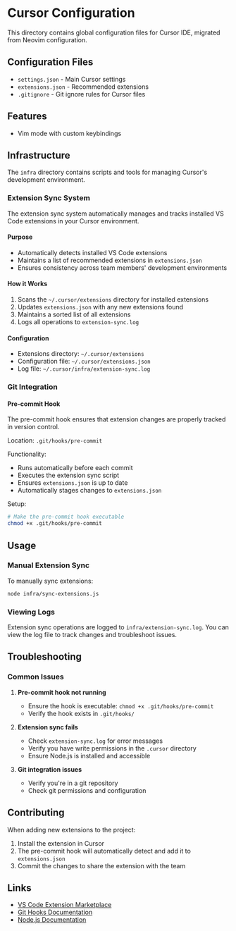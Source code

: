 # Cursor Configuration

This directory contains global configuration files for Cursor IDE, migrated from Neovim configuration.

## Configuration Files

- `settings.json` - Main Cursor settings
- `extensions.json` - Recommended extensions
- `.gitignore` - Git ignore rules for Cursor files

## Features

- Vim mode with custom keybindings

## Infrastructure

The `infra` directory contains scripts and tools for managing Cursor's development environment.

### Extension Sync System

The extension sync system automatically manages and tracks installed VS Code extensions in your Cursor environment.

#### Purpose
- Automatically detects installed VS Code extensions
- Maintains a list of recommended extensions in `extensions.json`
- Ensures consistency across team members' development environments

#### How it Works
1. Scans the `~/.cursor/extensions` directory for installed extensions
2. Updates `extensions.json` with any new extensions found
3. Maintains a sorted list of all extensions
4. Logs all operations to `extension-sync.log`

#### Configuration
- Extensions directory: `~/.cursor/extensions`
- Configuration file: `~/.cursor/extensions.json`
- Log file: `~/.cursor/infra/extension-sync.log`

### Git Integration

#### Pre-commit Hook
The pre-commit hook ensures that extension changes are properly tracked in version control.

Location: `.git/hooks/pre-commit`

Functionality:
- Runs automatically before each commit
- Executes the extension sync script
- Ensures `extensions.json` is up to date
- Automatically stages changes to `extensions.json`

Setup:
```bash
# Make the pre-commit hook executable
chmod +x .git/hooks/pre-commit
```

## Usage

### Manual Extension Sync
To manually sync extensions:
```bash
node infra/sync-extensions.js
```

### Viewing Logs
Extension sync operations are logged to `infra/extension-sync.log`. You can view the log file to track changes and troubleshoot issues.

## Troubleshooting

### Common Issues

1. **Pre-commit hook not running**
   - Ensure the hook is executable: `chmod +x .git/hooks/pre-commit`
   - Verify the hook exists in `.git/hooks/`

2. **Extension sync fails**
   - Check `extension-sync.log` for error messages
   - Verify you have write permissions in the `.cursor` directory
   - Ensure Node.js is installed and accessible

3. **Git integration issues**
   - Verify you're in a git repository
   - Check git permissions and configuration

## Contributing

When adding new extensions to the project:
1. Install the extension in Cursor
2. The pre-commit hook will automatically detect and add it to `extensions.json`
3. Commit the changes to share the extension with the team

## Links

- [VS Code Extension Marketplace](https://marketplace.visualstudio.com/)
- [Git Hooks Documentation](https://git-scm.com/docs/githooks)
- [Node.js Documentation](https://nodejs.org/docs/)
